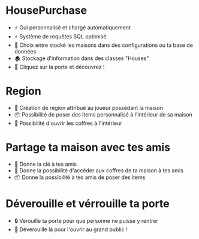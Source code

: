 # HousePurchase

* ⚡ Gui personnalisé et chargé automatiquement
* ⚡ Système de requêtes SQL optimisé
* 📁 Choix entre stocké les maisons dans des configurations ou ta base de données
* 🏠 Stockage d'information dans des classes "Houses"
* 🚪 Cliquez sur la porte et découvrez !

# Region

* 🏴󠁳󠁬󠁷󠁿 Création de region attribué au joueur possédant la maison
* 📦 Possibilité de poser des items personnalisé à l'intérieur de sa maison
* 🧰 Possibilité d'ouvrir les coffres à l'intérieur

# Partage ta maison avec tes amis

* 🔑 Donne la clé à tes amis
* 🧰 Donne la possibilité d'accéder aux coffres de ta maison à tes amis
* 📦 Donne la possibilité à tes amis de poser des items

# Déverouille et vérrouille ta porte

* 🔒 Verouille ta porte pour que personne ne puisse y rentrer
* 🔐 Déverouille là pour l'ouvrir au grand public !
